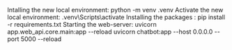Intalling the new local environment:
    python -m venv .venv
Activate the new local environment:
    .venv\Scripts\activate
Installing the packages :
    pip install -r requirements.txt
Starting the web-server:
    uvicorn app.web_api.core.main:app --reload
    uvicorn chatbot:app --host 0.0.0.0 --port 5000 --reload